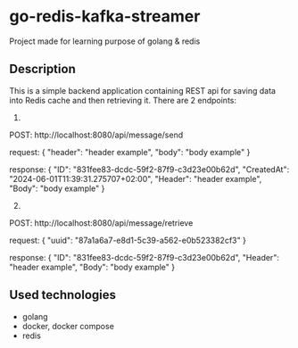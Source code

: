 # go-redis-kafka-streamer
Project made for learning purpose of golang & redis

## Description
This is a simple backend application containing REST api for saving data
into Redis cache and then retrieving it.
There are 2 endpoints: 

1.
POST: http://localhost:8080/api/message/send

request:
{
"header": "header example",
"body": "body example"
}

response:
{
"ID": "831fee83-dcdc-59f2-87f9-c3d23e00b62d",
"CreatedAt": "2024-06-01T11:39:31.275707+02:00",
"Header": "header example",
"Body": "body example"
}

2.
POST: http://localhost:8080/api/message/retrieve

request:
{
"uuid": "87a1a6a7-e8d1-5c39-a562-e0b523382cf3"
}

response:
{
"ID": "831fee83-dcdc-59f2-87f9-c3d23e00b62d",
"Header": "header example",
"Body": "body example"
}

## Used technologies
- golang
- docker, docker compose
- redis